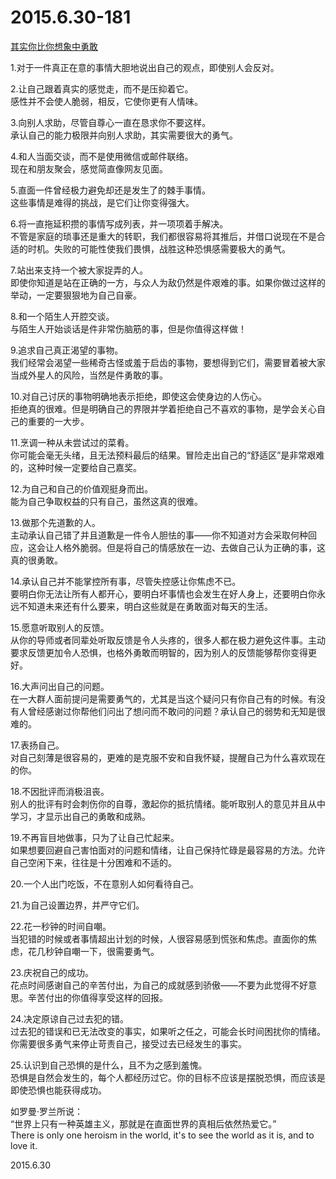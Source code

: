 2015.6.30-181
=============
[其实你比你想象中勇敢](http://mp.weixin.qq.com/s?__biz=MzAwNDEzNDEzMg==&mid=208264998&idx=1&sn=8436ff21bf54d5fd773586e73b5f9757&scene=5#rd)

1.对于一件真正在意的事情大胆地说出自己的观点，即使别人会反对。

2.让自己跟着真实的感觉走，而不是压抑着它。  
感性并不会使人脆弱，相反，它使你更有人情味。

3.向别人求助，尽管自尊心一直在恳求你不要这样。  
承认自己的能力极限并向别人求助，其实需要很大的勇气。

4.和人当面交谈，而不是使用微信或邮件联络。  
现在和朋友聚会，感觉简直像网友见面。

5.直面一件曾经极力避免却还是发生了的棘手事情。  
这些事情是难得的挑战，是它们让你变得强大。

6.将一直拖延积攒的事情写成列表，并一项项着手解决。  
不管是家庭的琐事还是重大的转职，我们都很容易将其推后，并借口说现在不是合适的时机。失败的可能性使我们畏惧，战胜这种恐惧感需要极大的勇气。

7.站出来支持一个被大家捉弄的人。  
即使你知道是站在正确的一方，与众人为敌仍然是件艰难的事。如果你做过这样的举动，一定要狠狠地为自己自豪。

8.和一个陌生人开腔交谈。  
与陌生人开始谈话是件非常伤脑筋的事，但是你值得这样做！

9.追求自己真正渴望的事物。  
我们经常会渴望一些稀奇古怪或羞于启齿的事物，要想得到它们，需要冒着被大家当成外星人的风险，当然是件勇敢的事。

10.对自己讨厌的事物明确地表示拒绝，即使这会使身边的人伤心。  
拒绝真的很难。但是明确自己的界限并学着拒绝自己不喜欢的事物，是学会关心自己的重要的一大步。

11.烹调一种从未尝试过的菜肴。  
你可能会毫无头绪，且无法预料最后的结果。冒险走出自己的“舒适区”是非常艰难的，这种时候一定要给自己嘉奖。

12.为自己和自己的价值观挺身而出。  
能为自己争取权益的只有自己，虽然这真的很难。

13.做那个先道歉的人。  
主动承认自己错了并且道歉是一件令人胆怯的事——你不知道对方会采取何种回应，这会让人格外脆弱。但是将自己的情感放在一边、去做自己认为正确的事，这真的很勇敢。

14.承认自己并不能掌控所有事，尽管失控感让你焦虑不已。  
要明白你无法让所有人都开心，要明白坏事情也会发生在好人身上，还要明白你永远不知道未来还有什么要来，明白这些就是在勇敢面对每天的生活。

15.愿意听取别人的反馈。  
从你的导师或者同辈处听取反馈是令人头疼的，很多人都在极力避免这件事。主动要求反馈更加令人恐惧，也格外勇敢而明智的，因为别人的反馈能够帮你变得更好。

16.大声问出自己的问题。  
在一大群人面前提问是需要勇气的，尤其是当这个疑问只有你自己有的时候。有没有人曾经感谢过你帮他们问出了想问而不敢问的问题？承认自己的弱势和无知是很难的。

17.表扬自己。  
对自己刻薄是很容易的，更难的是克服不安和自我怀疑，提醒自己为什么喜欢现在的你。

18.不因批评而消极沮丧。  
别人的批评有时会刺伤你的自尊，激起你的抵抗情绪。能听取别人的意见并且从中学习，才显示出自己的勇敢和成熟。

19.不再盲目地做事，只为了让自己忙起来。  
如果想要回避自己害怕面对的问题和情绪，让自己保持忙碌是最容易的方法。允许自己空闲下来，往往是十分困难和不适的。

20.一个人出门吃饭，不在意别人如何看待自己。

21.为自己设置边界，并严守它们。

22.花一秒钟的时间自嘲。  
当犯错的时候或者事情超出计划的时候，人很容易感到慌张和焦虑。直面你的焦虑，花几秒钟自嘲一下，很需要勇气。

23.庆祝自己的成功。  
花点时间感谢自己的辛苦付出，为自己的成就感到骄傲——不要为此觉得不好意思。辛苦付出的你值得享受这样的回报。

24.决定原谅自己过去犯的错。  
过去犯的错误和已无法改变的事实，如果听之任之，可能会长时间困扰你的情绪。你需要很多勇气来停止苛责自己，接受过去已经发生的事实。

25.认识到自己恐惧的是什么，且不为之感到羞愧。  
恐惧是自然会发生的，每个人都经历过它。你的目标不应该是摆脱恐惧，而应该是即使恐惧也能获得成功。

如罗曼·罗兰所说：  
“世界上只有一种英雄主义，那就是在直面世界的真相后依然热爱它。”  
There is only one heroism in the world, it's to see the world as it is, and to love it.

2015.6.30